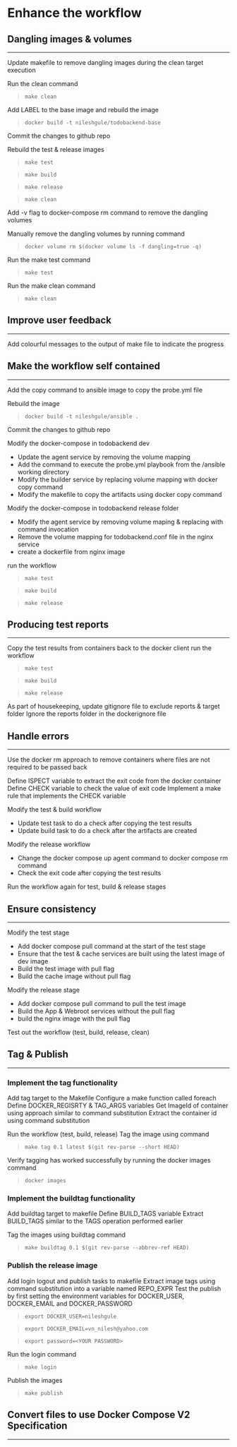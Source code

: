 # Enhance the workflow

## Dangling images & volumes
---
Update makefile to remove dangling images during the clean target execution

Run the clean command
> `make clean`

Add LABEL to the base image and rebuild the image
> `docker build -t nileshgule/todobackend-base`

Commit the changes to github repo

Rebuild the test & release images
> `make test`

> `make build`

> `make release`

> `make clean`

Add -v flag to docker-compose rm command to remove the dangling volumes

Manually remove the dangling volumes by running command
>`docker volume rm $(docker volume ls -f dangling=true -q)`

Run the make test command
> `make test`

Run the make clean command
> `make clean`

## Improve user feedback
---
Add colourful messages to the output of make file to indicate the progress

## Make the workflow self contained
---
Add the copy command to ansible image to copy the probe.yml file

Rebuild the image
> `docker build -t nileshgule/ansible .`

Commit the changes to github repo

Modify the docker-compose in todobackend dev
 - Update the agent service by removing the volume mapping
 - Add the command to execute the probe.yml playbook from the /ansible working directory
 - Modify the builder service by replacing volume mapping with docker copy command
 - Modify the makefile to copy the artifacts using docker copy command

 Modify the docker-compose in todobackend release folder
 - Modify the agent service by removing volume maping & replacing with command invocation
 - Remove the volume mapping for todobackend.conf file in the nginx service
 - create a dockerfile from nginx image

 run the workflow
 > `make test`

 > `make build`

 > `make release`

## Producing test reports
---
Copy the test results from containers back to the docker client
run the workflow
> `make test`

> `make build`

> `make release`

As part of housekeeping, update gitignore file to exclude reports & target folder
Ignore the reports folder in the dockerignore file

## Handle errors
---
Use the docker rm approach to remove containers where files are not required to be passed back

Define ISPECT variable to extract the exit code from the docker container
Define CHECK variable to check the value of exit code
Implement a make rule that implements the CHECK variable

Modify the test & build workflow
 - Update test task to do a check after copying the test results
 - Update build task to do a check after the artifacts are created

Modify the release workflow
 - Change the docker compose up agent command to docker compose rm command
 - Check the exit code after copying the test results

Run the workflow again for test, build & release stages

## Ensure consistency
---
Modify the test stage
- Add docker compose pull command at the start of the test stage
- Ensure that the test & cache services are built using the latest image of dev image
- Build the test image with pull flag
- Build the cache image without pull flag

Modify the release stage
- Add docker compose pull command to pull the test image
- Build the App & Webroot services without the pull flag
- build the nginx image with the pull flag

Test out the workflow (test, build, release, clean)

## Tag & Publish
---
### Implement the tag functionality

Add tag target to the Makefile
Configure a make function called foreach
Define DOCKER_REGISRTY & TAG_ARGS variables
Get ImageId of container using approach similar to command substitution
Extract the container id using command substitution

Run the workflow (test, build, release)
Tag the image using command
> `make tag 0.1 latest $(git rev-parse --short HEAD)`

Verify tagging has worked successfully by running the docker images command
> `docker images`

### Implement the buildtag functionality
Add buildtag target to makefile
Define BUILD_TAGS variable
Extract BUILD_TAGS similar to the TAGS operation performed earlier

Tag the images using buildtag command
> `make buildtag 0.1 $(git rev-parse --abbrev-ref HEAD)`

### Publish the release image
Add login logout and publish tasks to makefile
Extract image tags using command substitution into a variable named REPO_EXPR
Test the publish by first setting the environment variables for DOCKER_USER, DOCKER_EMAIL and DOCKER_PASSWORD
> `export DOCKER_USER=nileshgule`

> `export DOCKER_EMAIL=vn_nilesh@yahoo.com`

> `export password=<YOUR PASSWORD>`

Run the login command
> `make login`

Publish the images
> `make publish`

## Convert files to use Docker Compose V2 Specification
---
